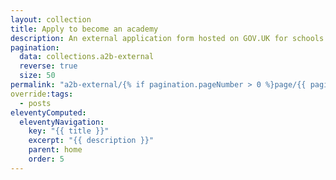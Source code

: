 ```yaml
---
layout: collection
title: Apply to become an academy
description: An external application form hosted on GOV.UK for schools applying to become an academy.
pagination:
  data: collections.a2b-external
  reverse: true
  size: 50
permalink: "a2b-external/{% if pagination.pageNumber > 0 %}page/{{ pagination.pageNumber + 1 }}{% endif %}/"
override:tags:
  - posts
eleventyComputed:
  eleventyNavigation:
    key: "{{ title }}"
    excerpt: "{{ description }}"
    parent: home
    order: 5
---
```

